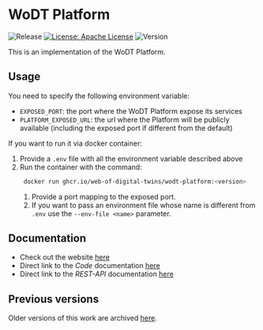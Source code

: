 # WoDT Platform

![Release](https://github.com/Web-of-Digital-Twins/wodt-platform/actions/workflows/build-and-deploy.yml/badge.svg?style=plastic)
[![License: Apache License](https://img.shields.io/badge/License-Apache_License_2.0-yellow.svg)](https://www.apache.org/licenses/LICENSE-2.0)
![Version](https://img.shields.io/github/v/release/Web-of-Digital-Twins/wodt-platform?style=plastic)

This is an implementation of the WoDT Platform.

## Usage
You need to specify the following environment variable:
- `EXPOSED_PORT`: the port where the WoDT Platform expose its services
- `PLATFORM_EXPOSED_URL`: the url where the Platform will be publicly available (including the exposed port if different from the default)

If you want to run it via docker container:
1. Provide a `.env` file with all the environment variable described above
2. Run the container with the command:
   ```bash
    docker run ghcr.io/web-of-digital-twins/wodt-platform:<version>
    ```
   1. Provide a port mapping to the exposed port.
   2. If you want to pass an environment file whose name is different from `.env` use the `--env-file <name>` parameter.

## Documentation
- Check out the website [here](https://web-of-digital-twins.github.io/wodt-platform/)
- Direct link to the *Code* documentation [here](https://web-of-digital-twins.github.io/wodt-platform/documentation/code-doc/)
- Direct link to the *REST-API* documentation [here](https://web-of-digital-twins.github.io/wodt-platform/documentation/openapi-doc/)

## Previous versions
Older versions of this work are archived [here](https://github.com/WebBased-WoDT/wodt-dts-platform).
